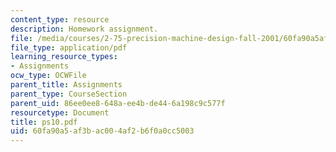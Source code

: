 ```yaml
---
content_type: resource
description: Homework assignment.
file: /media/courses/2-75-precision-machine-design-fall-2001/60fa90a5af3bac004af2b6f0a0cc5003_ps10.pdf
file_type: application/pdf
learning_resource_types:
- Assignments
ocw_type: OCWFile
parent_title: Assignments
parent_type: CourseSection
parent_uid: 86ee0ee8-648a-ee4b-de44-6a198c9c577f
resourcetype: Document
title: ps10.pdf
uid: 60fa90a5-af3b-ac00-4af2-b6f0a0cc5003
---
```

